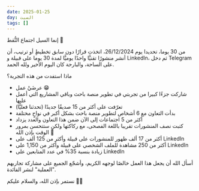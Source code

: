 ```yaml
---
date: 2025-01-25
day: السبت
tags: []
---
```


إنما السيل اجتماع النُّقط 🌊

من 30 يوما، تحديدا يوم 26/12/2024، اتخذت قرارًا دون سابق تخطيطٍ أو ترتيب، أن أنشر منشورًا تقنيًّا واحدًا يوميًّا لمدة 30 يوما على قبيلة و LinkedIn، ثم دخل Telegram على الساحة، والبارحة كان اليوم الأخير ولله الحمد.

ماذا استفدت من هذه التجربة؟

- عرضَيْ عمل 😁
- شاركت جزءًا كبيرا من تجربتي في تطوير منصة باحث وباقي المشاريع التي أعمل عليها
- تعرّفت على أكثر من 15 صديقًا جديدًا (تحدثنا فعليًّا)
- بدأت التعاون مع 6 أشخاص لتطوير منصة باحث بشكل أكبر في نواحٍ مختلفة
- أكثر من 5 اجتماعات إلى الآن ضمن هذا التعاون والعدد يزداد
- كتبت نصف المنشورات تقريبا باللغة الفصحى، مع ركاكتها ولكن ستتحسن بمرور الوقت بإذن الله 🥹
- أكثر من 17 ألف ظهور للمنشورات على قبيلة وأكثر من 125 ألف على LinkedIn
- أكثر من 250 مشاهدة للملف الشخصي على قبيلة وأكثر من 1,150  على LinkedIn
- زيادة بنسبة 35% في عدد المتابعين على LinkedIn

أسأل الله أن يجعل هذا العمل خالصًا لوجهه الكريم، وأشجّع الجميع على مشاركة تجاربهم "العملية" لنشر الفائدة.

نستمر بإذن الله، والسلام عليكم 👋🏻
